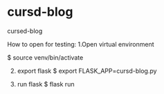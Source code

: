 # cursd-blog
cursed-blog


How to open for testing:
1.Open virtual environment

$ source venv/bin/activate

2. export flask
$ export FLASK_APP=cursd-blog.py

3. run flask
$ flask run